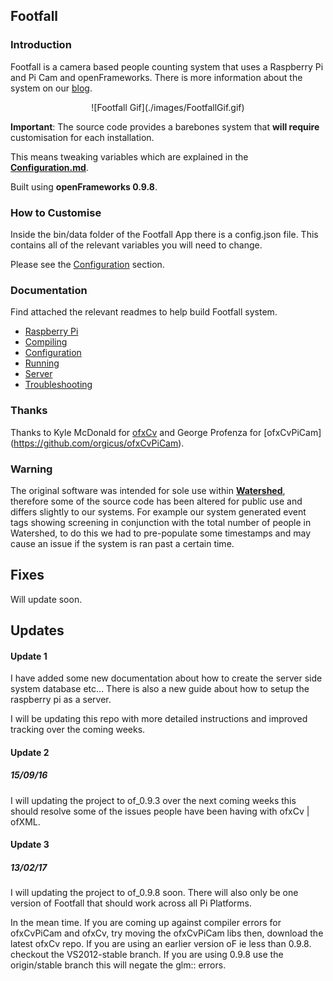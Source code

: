 ## Footfall

### Introduction

Footfall is a camera based people counting system that uses a Raspberry Pi and Pi Cam and openFrameworks. There is more information about the system on our [blog](http://blogs.wcode.org/2015/04/footfall-a-camera-based-people-counting-system-for-under-60/).

<center>![Footfall Gif](./images/FootfallGif.gif)</center>

**Important**: The source code provides a barebones system that **will require** customisation for each installation. 

This means tweaking variables which are explained in the **[Configuration.md](./docs/configuration.md)**.

Built using **openFrameworks 0.9.8**.

### How to Customise
Inside the bin/data folder of the Footfall App there is a config.json file. This contains all of the relevant variables you will need to change.

Please see the [Configuration](./docs/config.md) section.

### Documentation
Find attached the relevant readmes to help build Footfall system.

* [Raspberry Pi](./docs/rpi.md)
* [Compiling](./docs/compiling.md)
* [Configuration](./docs/configuration.md)
* [Running](./docs/running.md)
* [Server](./docs/server.md)
* [Troubleshooting](./docs/troubleshooting.md)

### Thanks
Thanks to Kyle McDonald for [ofxCv](http://github.com/kylemcdonald/ofxCv) and George Profenza for [ofxCvPiCam] (https://github.com/orgicus/ofxCvPiCam).

### Warning
The original software was intended for sole use within **[Watershed](http://www.watershed.co.uk)**, therefore some of the source code has been altered for public use and differs slightly to our systems. For example our system generated event tags showing screening in conjunction with the total number of people in Watershed, to do this we had to pre-populate some timestamps and may cause an issue if the system is ran past a certain time.

## Fixes
Will update soon.


## Updates
#### Update 1

I have added some new documentation about how to create the server side system  database etc... There is also a new guide about how to setup the raspberry pi as a server.

I will be updating this repo with more detailed instructions and improved tracking over the coming weeks.

#### Update 2

##### 15/09/16
I will updating the project to of_0.9.3 over the next coming weeks this should resolve some of the issues people have been having with ofxCv | ofXML.

#### Update 3

##### 13/02/17
I will updating the project to of_0.9.8 soon. There will also only be one version of Footfall that should work across all Pi Platforms.

In the mean time. If you are coming up against compiler errors for ofxCvPiCam and ofxCv, try moving the ofxCvPiCam libs then, download the latest ofxCv repo. If you are using an earlier version oF ie less than 0.9.8. checkout the VS2012-stable branch. If you are using 0.9.8 use the origin/stable branch this will negate the glm:: errors. 

